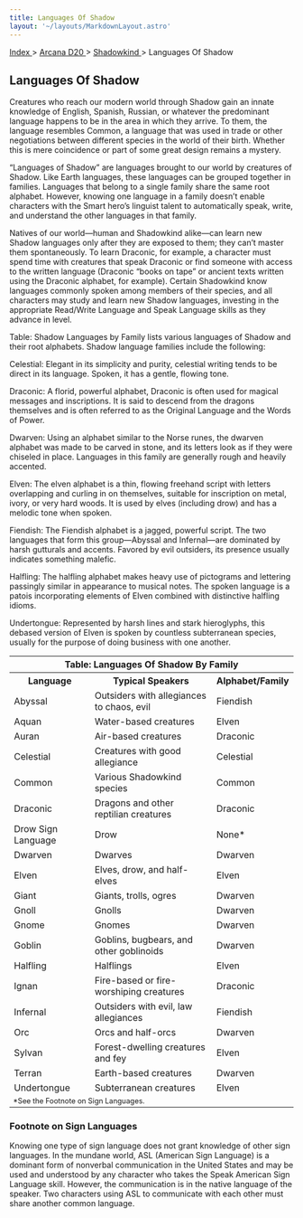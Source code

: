 ```yaml
---
title: Languages Of Shadow
layout: '~/layouts/MarkdownLayout.astro'
---
```


[ Index ](/) > [ Arcana D20 ](/arcana.d20.srd) > [ Shadowkind ](/arcana.d20.srd/shadowkind) > Languages Of Shadow

##  Languages Of Shadow

Creatures who reach our modern world through Shadow gain an innate knowledge
of English, Spanish, Russian, or whatever the predominant language happens to
be in the area in which they arrive. To them, the language resembles Common, a
language that was used in trade or other negotiations between different
species in the world of their birth. Whether this is mere coincidence or part
of some great design remains a mystery.

“Languages of Shadow” are languages brought to our world by creatures of
Shadow. Like Earth languages, these languages can be grouped together in
families. Languages that belong to a single family share the same root
alphabet. However, knowing one language in a family doesn’t enable characters
with the Smart hero’s linguist talent to automatically speak, write, and
understand the other languages in that family.

Natives of our world—human and Shadowkind alike—can learn new Shadow languages
only after they are exposed to them; they can’t master them spontaneously. To
learn Draconic, for example, a character must spend time with creatures that
speak Draconic or find someone with access to the written language (Draconic
“books on tape” or ancient texts written using the Draconic alphabet, for
example). Certain Shadowkind know languages commonly spoken among members of
their species, and all characters may study and learn new Shadow languages,
investing in the appropriate Read/Write Language and Speak Language skills as
they advance in level.

Table: Shadow Languages by Family lists various languages of Shadow and their
root alphabets. Shadow language families include the following:

Celestial: Elegant in its simplicity and purity, celestial writing tends to be
direct in its language. Spoken, it has a gentle, flowing tone.

Draconic: A florid, powerful alphabet, Draconic is often used for magical
messages and inscriptions. It is said to descend from the dragons themselves
and is often referred to as the Original Language and the Words of Power.

Dwarven: Using an alphabet similar to the Norse runes, the dwarven alphabet
was made to be carved in stone, and its letters look as if they were chiseled
in place. Languages in this family are generally rough and heavily accented.

Elven: The elven alphabet is a thin, flowing freehand script with letters
overlapping and curling in on themselves, suitable for inscription on metal,
ivory, or very hard woods. It is used by elves (including drow) and has a
melodic tone when spoken.

Fiendish: The Fiendish alphabet is a jagged, powerful script. The two
languages that form this group—Abyssal and Infernal—are dominated by harsh
gutturals and accents. Favored by evil outsiders, its presence usually
indicates something malefic.

Halfling: The halfling alphabet makes heavy use of pictograms and lettering
passingly similar in appearance to musical notes. The spoken language is a
patois incorporating elements of Elven combined with distinctive halfling
idioms.

Undertongue: Represented by harsh lines and stark hieroglyphs, this debased
version of Elven is spoken by countless subterranean species, usually for the
purpose of doing business with one another.


<table> <tr> <th colspan="3"> Table: Languages Of Shadow By Family </th> </tr> <tr> <th> Language </th> <th> Typical Speakers </th> <th> Alphabet/Family </th> </tr> <tr> <td> Abyssal </td> <td> Outsiders with allegiances to chaos, evil </td> <td> Fiendish </td> </tr> <tr class="shaded"> <td> Aquan </td> <td> Water-based creatures </td> <td> Elven </td> </tr> <tr> <td> Auran </td> <td> Air-based creatures </td> <td> Draconic </td> </tr> <tr class="shaded"> <td> Celestial </td> <td> Creatures with good allegiance </td> <td> Celestial </td> </tr> <tr> <td> Common </td> <td> Various Shadowkind species </td> <td> Common </td> </tr> <tr class="shaded"> <td> Draconic </td> <td> Dragons and other reptilian creatures </td> <td> Draconic </td> </tr> <tr> <td> Drow Sign Language </td> <td> Drow </td> <td> None* </td> </tr> <tr class="shaded"> <td> Dwarven </td> <td> Dwarves </td> <td> Dwarven </td> </tr> <tr> <td> Elven </td> <td> Elves, drow, and half-elves </td> <td> Elven </td> </tr> <tr class="shaded"> <td> Giant </td> <td> Giants, trolls, ogres </td> <td> Dwarven </td> </tr> <tr> <td> Gnoll </td> <td> Gnolls </td> <td> Dwarven </td> </tr> <tr class="shaded"> <td> Gnome </td> <td> Gnomes </td> <td> Dwarven </td> </tr> <tr> <td> Goblin </td> <td> Goblins, bugbears, and other goblinoids </td> <td> Dwarven </td> </tr> <tr class="shaded"> <td> Halfling </td> <td> Halflings </td> <td> Elven </td> </tr> <tr> <td> Ignan </td> <td> Fire-based or fire-worshiping creatures </td> <td> Draconic </td> </tr> <tr class="shaded"> <td> Infernal </td> <td> Outsiders with evil, law allegiances </td> <td> Fiendish </td> </tr> <tr> <td> Orc </td> <td> Orcs and half-orcs </td> <td> Dwarven </td> </tr> <tr class="shaded"> <td> Sylvan </td> <td> Forest-dwelling creatures and fey </td> <td> Elven </td> </tr> <tr> <td> Terran </td> <td> Earth-based creatures </td> <td> Dwarven </td> </tr> <tr class="shaded"> <td> Undertongue </td> <td> Subterranean creatures </td> <td> Elven </td> </tr> <tr> <td colspan="3" style="text-align: left; font-size: .8em"> *See the Footnote on Sign Languages. </td> </tr> </table>



###  Footnote on Sign Languages

Knowing one type of sign language does not grant knowledge of other sign
languages. In the mundane world, ASL (American Sign Language) is a dominant
form of nonverbal communication in the United States and may be used and
understood by any character who takes the Speak American Sign Language skill.
However, the communication is in the native language of the speaker. Two
characters using ASL to communicate with each other must share another common
language.

